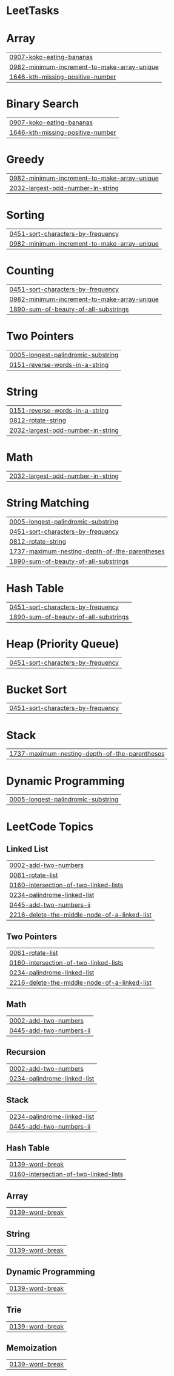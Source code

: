 # LeetTasks


# Array
|  |
| ------- |
| [0907-koko-eating-bananas](https://github.com/codershiv2021/LeetTasks/tree/master/0907-koko-eating-bananas) |
| [0982-minimum-increment-to-make-array-unique](https://github.com/codershiv2021/LeetTasks/tree/master/0982-minimum-increment-to-make-array-unique) |
| [1646-kth-missing-positive-number](https://github.com/codershiv2021/LeetTasks/tree/master/1646-kth-missing-positive-number) |
# Binary Search
|  |
| ------- |
| [0907-koko-eating-bananas](https://github.com/codershiv2021/LeetTasks/tree/master/0907-koko-eating-bananas) |
| [1646-kth-missing-positive-number](https://github.com/codershiv2021/LeetTasks/tree/master/1646-kth-missing-positive-number) |
# Greedy
|  |
| ------- |
| [0982-minimum-increment-to-make-array-unique](https://github.com/codershiv2021/LeetTasks/tree/master/0982-minimum-increment-to-make-array-unique) |
| [2032-largest-odd-number-in-string](https://github.com/codershiv2021/LeetTasks/tree/master/2032-largest-odd-number-in-string) |
# Sorting
|  |
| ------- |
| [0451-sort-characters-by-frequency](https://github.com/codershiv2021/LeetTasks/tree/master/0451-sort-characters-by-frequency) |
| [0982-minimum-increment-to-make-array-unique](https://github.com/codershiv2021/LeetTasks/tree/master/0982-minimum-increment-to-make-array-unique) |
# Counting
|  |
| ------- |
| [0451-sort-characters-by-frequency](https://github.com/codershiv2021/LeetTasks/tree/master/0451-sort-characters-by-frequency) |
| [0982-minimum-increment-to-make-array-unique](https://github.com/codershiv2021/LeetTasks/tree/master/0982-minimum-increment-to-make-array-unique) |
| [1890-sum-of-beauty-of-all-substrings](https://github.com/codershiv2021/LeetTasks/tree/master/1890-sum-of-beauty-of-all-substrings) |
# Two Pointers
|  |
| ------- |
| [0005-longest-palindromic-substring](https://github.com/codershiv2021/LeetTasks/tree/master/0005-longest-palindromic-substring) |
| [0151-reverse-words-in-a-string](https://github.com/codershiv2021/LeetTasks/tree/master/0151-reverse-words-in-a-string) |
# String
|  |
| ------- |
| [0151-reverse-words-in-a-string](https://github.com/codershiv2021/LeetTasks/tree/master/0151-reverse-words-in-a-string) |
| [0812-rotate-string](https://github.com/codershiv2021/LeetTasks/tree/master/0812-rotate-string) |
| [2032-largest-odd-number-in-string](https://github.com/codershiv2021/LeetTasks/tree/master/2032-largest-odd-number-in-string) |
# Math
|  |
| ------- |
| [2032-largest-odd-number-in-string](https://github.com/codershiv2021/LeetTasks/tree/master/2032-largest-odd-number-in-string) |
# String Matching
|  |
| ------- |
| [0005-longest-palindromic-substring](https://github.com/codershiv2021/LeetTasks/tree/master/0005-longest-palindromic-substring) |
| [0451-sort-characters-by-frequency](https://github.com/codershiv2021/LeetTasks/tree/master/0451-sort-characters-by-frequency) |
| [0812-rotate-string](https://github.com/codershiv2021/LeetTasks/tree/master/0812-rotate-string) |
| [1737-maximum-nesting-depth-of-the-parentheses](https://github.com/codershiv2021/LeetTasks/tree/master/1737-maximum-nesting-depth-of-the-parentheses) |
| [1890-sum-of-beauty-of-all-substrings](https://github.com/codershiv2021/LeetTasks/tree/master/1890-sum-of-beauty-of-all-substrings) |
# Hash Table
|  |
| ------- |
| [0451-sort-characters-by-frequency](https://github.com/codershiv2021/LeetTasks/tree/master/0451-sort-characters-by-frequency) |
| [1890-sum-of-beauty-of-all-substrings](https://github.com/codershiv2021/LeetTasks/tree/master/1890-sum-of-beauty-of-all-substrings) |
# Heap (Priority Queue)
|  |
| ------- |
| [0451-sort-characters-by-frequency](https://github.com/codershiv2021/LeetTasks/tree/master/0451-sort-characters-by-frequency) |
# Bucket Sort
|  |
| ------- |
| [0451-sort-characters-by-frequency](https://github.com/codershiv2021/LeetTasks/tree/master/0451-sort-characters-by-frequency) |
# Stack
|  |
| ------- |
| [1737-maximum-nesting-depth-of-the-parentheses](https://github.com/codershiv2021/LeetTasks/tree/master/1737-maximum-nesting-depth-of-the-parentheses) |
# Dynamic Programming
|  |
| ------- |
| [0005-longest-palindromic-substring](https://github.com/codershiv2021/LeetTasks/tree/master/0005-longest-palindromic-substring) |
<!---LeetCode Topics Start-->
# LeetCode Topics
## Linked List
|  |
| ------- |
| [0002-add-two-numbers](https://github.com/codershiv2021/LeetTasks/tree/master/0002-add-two-numbers) |
| [0061-rotate-list](https://github.com/codershiv2021/LeetTasks/tree/master/0061-rotate-list) |
| [0160-intersection-of-two-linked-lists](https://github.com/codershiv2021/LeetTasks/tree/master/0160-intersection-of-two-linked-lists) |
| [0234-palindrome-linked-list](https://github.com/codershiv2021/LeetTasks/tree/master/0234-palindrome-linked-list) |
| [0445-add-two-numbers-ii](https://github.com/codershiv2021/LeetTasks/tree/master/0445-add-two-numbers-ii) |
| [2216-delete-the-middle-node-of-a-linked-list](https://github.com/codershiv2021/LeetTasks/tree/master/2216-delete-the-middle-node-of-a-linked-list) |
## Two Pointers
|  |
| ------- |
| [0061-rotate-list](https://github.com/codershiv2021/LeetTasks/tree/master/0061-rotate-list) |
| [0160-intersection-of-two-linked-lists](https://github.com/codershiv2021/LeetTasks/tree/master/0160-intersection-of-two-linked-lists) |
| [0234-palindrome-linked-list](https://github.com/codershiv2021/LeetTasks/tree/master/0234-palindrome-linked-list) |
| [2216-delete-the-middle-node-of-a-linked-list](https://github.com/codershiv2021/LeetTasks/tree/master/2216-delete-the-middle-node-of-a-linked-list) |
## Math
|  |
| ------- |
| [0002-add-two-numbers](https://github.com/codershiv2021/LeetTasks/tree/master/0002-add-two-numbers) |
| [0445-add-two-numbers-ii](https://github.com/codershiv2021/LeetTasks/tree/master/0445-add-two-numbers-ii) |
## Recursion
|  |
| ------- |
| [0002-add-two-numbers](https://github.com/codershiv2021/LeetTasks/tree/master/0002-add-two-numbers) |
| [0234-palindrome-linked-list](https://github.com/codershiv2021/LeetTasks/tree/master/0234-palindrome-linked-list) |
## Stack
|  |
| ------- |
| [0234-palindrome-linked-list](https://github.com/codershiv2021/LeetTasks/tree/master/0234-palindrome-linked-list) |
| [0445-add-two-numbers-ii](https://github.com/codershiv2021/LeetTasks/tree/master/0445-add-two-numbers-ii) |
## Hash Table
|  |
| ------- |
| [0139-word-break](https://github.com/codershiv2021/LeetTasks/tree/master/0139-word-break) |
| [0160-intersection-of-two-linked-lists](https://github.com/codershiv2021/LeetTasks/tree/master/0160-intersection-of-two-linked-lists) |
## Array
|  |
| ------- |
| [0139-word-break](https://github.com/codershiv2021/LeetTasks/tree/master/0139-word-break) |
## String
|  |
| ------- |
| [0139-word-break](https://github.com/codershiv2021/LeetTasks/tree/master/0139-word-break) |
## Dynamic Programming
|  |
| ------- |
| [0139-word-break](https://github.com/codershiv2021/LeetTasks/tree/master/0139-word-break) |
## Trie
|  |
| ------- |
| [0139-word-break](https://github.com/codershiv2021/LeetTasks/tree/master/0139-word-break) |
## Memoization
|  |
| ------- |
| [0139-word-break](https://github.com/codershiv2021/LeetTasks/tree/master/0139-word-break) |
<!---LeetCode Topics End-->